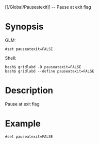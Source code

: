 [[/Global/Pauseatexit]] -- Pause at exit flag

# Synopsis
GLM:
~~~
#set pauseatexit=FALSE
~~~
Shell:
~~~
bash$ gridlabd -D pauseatexit=FALSE
bash$ gridlabd --define pauseatexit=FALSE
~~~

# Description

Pause at exit flag

# Example

~~~
#set pauseatexit=FALSE
~~~
